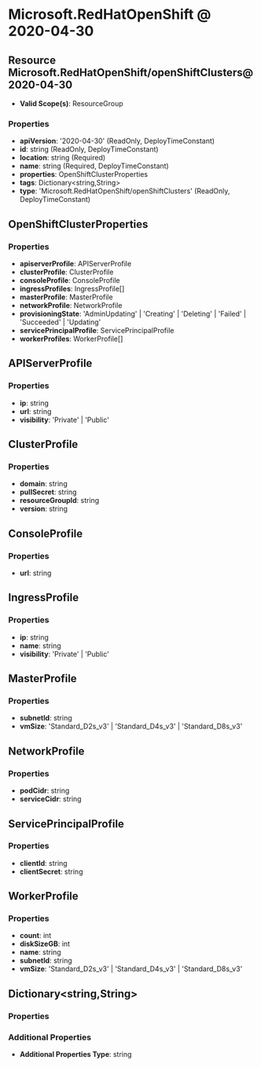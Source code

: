 # Microsoft.RedHatOpenShift @ 2020-04-30

## Resource Microsoft.RedHatOpenShift/openShiftClusters@2020-04-30
* **Valid Scope(s)**: ResourceGroup
### Properties
* **apiVersion**: '2020-04-30' (ReadOnly, DeployTimeConstant)
* **id**: string (ReadOnly, DeployTimeConstant)
* **location**: string (Required)
* **name**: string (Required, DeployTimeConstant)
* **properties**: OpenShiftClusterProperties
* **tags**: Dictionary<string,String>
* **type**: 'Microsoft.RedHatOpenShift/openShiftClusters' (ReadOnly, DeployTimeConstant)

## OpenShiftClusterProperties
### Properties
* **apiserverProfile**: APIServerProfile
* **clusterProfile**: ClusterProfile
* **consoleProfile**: ConsoleProfile
* **ingressProfiles**: IngressProfile[]
* **masterProfile**: MasterProfile
* **networkProfile**: NetworkProfile
* **provisioningState**: 'AdminUpdating' | 'Creating' | 'Deleting' | 'Failed' | 'Succeeded' | 'Updating'
* **servicePrincipalProfile**: ServicePrincipalProfile
* **workerProfiles**: WorkerProfile[]

## APIServerProfile
### Properties
* **ip**: string
* **url**: string
* **visibility**: 'Private' | 'Public'

## ClusterProfile
### Properties
* **domain**: string
* **pullSecret**: string
* **resourceGroupId**: string
* **version**: string

## ConsoleProfile
### Properties
* **url**: string

## IngressProfile
### Properties
* **ip**: string
* **name**: string
* **visibility**: 'Private' | 'Public'

## MasterProfile
### Properties
* **subnetId**: string
* **vmSize**: 'Standard_D2s_v3' | 'Standard_D4s_v3' | 'Standard_D8s_v3'

## NetworkProfile
### Properties
* **podCidr**: string
* **serviceCidr**: string

## ServicePrincipalProfile
### Properties
* **clientId**: string
* **clientSecret**: string

## WorkerProfile
### Properties
* **count**: int
* **diskSizeGB**: int
* **name**: string
* **subnetId**: string
* **vmSize**: 'Standard_D2s_v3' | 'Standard_D4s_v3' | 'Standard_D8s_v3'

## Dictionary<string,String>
### Properties
### Additional Properties
* **Additional Properties Type**: string

